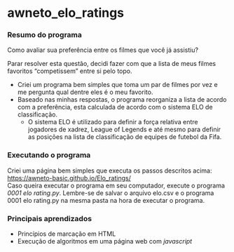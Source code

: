 # awneto_elo_ratings

### Resumo do programa

Como avaliar sua preferência entre os filmes que você já assistiu?

Parar resolver esta questão, decidi fazer com que a lista de meus filmes favoritos “competissem” entre si pelo topo.
<br/>
- Criei um programa bem simples que toma um par de filmes por vez e me pergunta qual dentre eles é o meu favorito.
- Baseado nas minhas respostas, o programa reorganiza a lista de acordo com a preferência, esta calculada de acordo com o sistema ELO de classificação.
  -  O sistema ELO é utilizado para definir a força relativa entre jogadores de xadrez, League of Legends e até mesmo para definir as posições na lista de classificação de equipes de futebol da Fifa.

### Executando o programa
Criei uma página bem simples que executa os passos descritos acima: https://awneto-basic.github.io/Elo_ratings/
<br/>
Caso queira executar o programa em seu computador, execute o programa _0001 elo rating.py_. Lembre-se de salvar o arquivo elo.csv e o programa 0001 elo rating.py na mesma pasta na hora de executar o programa.

### Principais aprendizados
- Princípios de marcação em HTML
- Execução de algoritmos em uma página web com _javascript_
